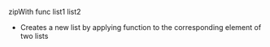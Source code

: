 zipWith func list1 list2

- Creates a new list by applying function to the corresponding element of two lists

